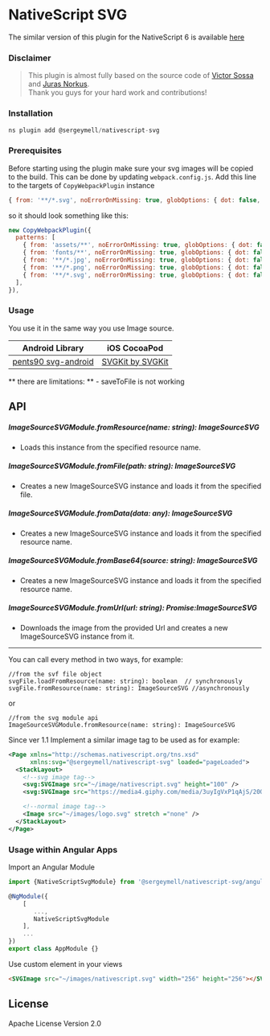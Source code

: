 # NativeScript SVG

The similar version of this plugin for the NativeScript 6
is available [here](https://github.com/jnorkus/nativescript-svg)

### Disclaimer

> This plugin is almost fully based on the source code of [Victor Sossa](https://github.com/peoplewareDo/nativescript-svg) and [Juras Norkus](https://github.com/jnorkus/nativescript-svg).  
> Thank you guys for your hard work and contributions!

### Installation

```javascript
ns plugin add @sergeymell/nativescript-svg
```

### Prerequisites

Before starting using the plugin make sure your svg
images will be copied to the build.
This can be done by updating `webpack.config.js`.
Add this line to the targets of `CopyWebpackPlugin` instance

```javascript
{ from: '**/*.svg', noErrorOnMissing: true, globOptions: { dot: false, ...copyIgnore } },
```

so it should look something like this:

```javascript
new CopyWebpackPlugin({
  patterns: [
    { from: 'assets/**', noErrorOnMissing: true, globOptions: { dot: false, ...copyIgnore } },
    { from: 'fonts/**', noErrorOnMissing: true, globOptions: { dot: false, ...copyIgnore } },
    { from: '**/*.jpg', noErrorOnMissing: true, globOptions: { dot: false, ...copyIgnore } },
    { from: '**/*.png', noErrorOnMissing: true, globOptions: { dot: false, ...copyIgnore } },
    { from: '**/*.svg', noErrorOnMissing: true, globOptions: { dot: false, ...copyIgnore } },
  ],
}),
```

### Usage

You use it in the same way you use Image source.

| Android Library                                               | iOS CocoaPod                                         |
| ------------------------------------------------------------- | ---------------------------------------------------- |
| [pents90 svg-android](https://github.com/pents90/svg-android) | [SVGKit by SVGKit](https://github.com/SVGKit/SVGKit) |

** there are limitations: ** - saveToFile is not working

## API

##### ImageSourceSVGModule.fromResource(name: string): ImageSourceSVG

- Loads this instance from the specified resource name.

##### ImageSourceSVGModule.fromFile(path: string): ImageSourceSVG

- Creates a new ImageSourceSVG instance and loads it from the specified file.

##### ImageSourceSVGModule.fromData(data: any): ImageSourceSVG

- Creates a new ImageSourceSVG instance and loads it from the specified resource name.

##### ImageSourceSVGModule.fromBase64(source: string): ImageSourceSVG

- Creates a new ImageSourceSVG instance and loads it from the specified resource name.

##### ImageSourceSVGModule.fromUrl(url: string): Promise:ImageSourceSVG

- Downloads the image from the provided Url and creates a new ImageSourceSVG instance from it.

---

You can call every method in two ways, for example:

```
//from the svf file object
svgFile.loadFromResource(name: string): boolean  // synchronously
svgFile.fromResource(name: string): ImageSourceSVG //asynchronously
```

or

```
//from the svg module api
ImageSourceSVGModule.fromResource(name: string): ImageSourceSVG
```

Since ver 1.1 Implement a similar image tag to be used as for example:

```xml
<Page xmlns="http://schemas.nativescript.org/tns.xsd"
      xmlns:svg="@sergeymell/nativescript-svg" loaded="pageLoaded">
  <StackLayout>
    <!--svg image tag-->
    <svg:SVGImage src="~/image/nativescript.svg" height="100" />
    <svg:SVGImage src="https://media4.giphy.com/media/3uyIgVxP1qAjS/200.svg" height="200" />

    <!--normal image tag-->
    <Image src="~/images/logo.svg" stretch ="none" />
  </StackLayout>
</Page>
```

### Usage within Angular Apps

Import an Angular Module

```javascript
import {NativeScriptSvgModule} from '@sergeymell/nativescript-svg/angular';

@NgModule({
    [
       ...,
       NativeScriptSvgModule
    ],
    ...
})
export class AppModule {}
```

Use custom element in your views

```html
<SVGImage src="~/images/nativescript.svg" width="256" height="256"></SVGImage>
```

## License

Apache License Version 2.0
